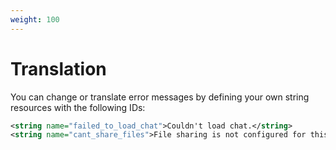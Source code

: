 ```yaml
---
weight: 100
---
```


# Translation

You can change or translate error messages by defining your own string resources with the following IDs:

```xml
<string name="failed_to_load_chat">Couldn't load chat.</string>
<string name="cant_share_files">File sharing is not configured for this app</string>
```
